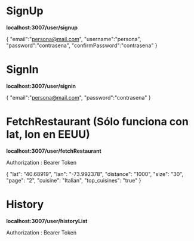 # SignUp

**localhost:3007/user/signup**

{
    "email":"persona@mail.com",
    "username":"persona",
    "password":"contrasena",
    "confirmPassword":"contrasena"
}

# SignIn

**localhost:3007/user/signin**

{
    "email":"persona@mail.com",
    "password":"contrasena"
}

# FetchRestaurant (Sólo funciona con lat, lon en EEUU)

**localhost:3007/user/fetchRestaurant**

Authorization : Bearer Token

{
"lat": "40.68919",
"lan": "-73.992378",
"distance": "1000",
"size": "30",
"page": "2",
"cuisine": "Italian",
"top_cuisines": "true"
}

# History

**localhost:3007/user/historyList**

Authorization : Bearer Token
